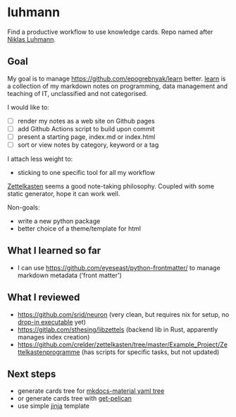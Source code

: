 # luhmann

Find a productive workflow to use knowledge cards. Repo named after [Niklas Luhmann](https://en.wikipedia.org/wiki/Niklas_Luhmann).

## Goal

My goal is to manage https://github.com/epogrebnyak/learn better. [learn] is a collection of my markdown notes on programming, data management and teaching of IT, unclassified and not categorised. 

[learn]: https://github.com/epogrebnyak/learn

I would like to:

- [ ] render my notes as a web site on Github pages
- [ ] add Github Actions script to build upon commit
- [ ] present a starting page, index.md or index.html
- [ ] sort or view notes by category, keyword or a tag

I attach less weight to:

- sticking to one specific tool for all my workflow

[Zettelkasten](https://en.wikipedia.org/wiki/Zettelkasten) seems a good 
note-taking philosophy. Coupled with some static generator, hope it can work well. 

Non-goals: 

- write a new python package 
- better choice of a theme/template for html

## What I learned so far

- I can use https://github.com/eyeseast/python-frontmatter/ to manage markdown metadata ('front matter')

## What I reviewed

- https://github.com/srid/neuron (very clean, but requires nix for setup, no [drop-in executable] yet)
- https://gitlab.com/sthesing/libzettels (backend lib in Rust, apparently manages index creation)
- https://github.com/crelder/zettelkasten/tree/master/Example_Project/Zettelkastenprogramme (has scripts for specific tasks, but not updated)

[drop-in executable]: https://github.com/srid/neuron/issues/183

## Next steps

- generate cards tree for [mkdocs-material yaml tree](https://github.com/squidfunk/mkdocs-material/blob/6fcdcc50a42649b08dcec9383d381c7a3ca7d9ae/mkdocs.yml#L127-L150)
- or generate cards tree with [get-pelican](https://github.com/getpelican/pelican/issues/398)
- use simple [jinja](https://jinja.palletsprojects.com) template

